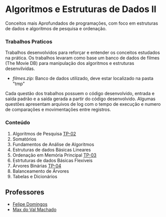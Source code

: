 # Algoritmos e Estruturas de Dados II
Conceitos mais Aprofundados de programações, com foco em estruturas de dados e algoritmos de pesquisa e ordenação.

### Trabalhos Praticos

Trabalhos desenvolvidos para reforçar e entender os conceitos estudados na prática. Os trabalhos levaram como base um banco de dados de filmes (The Movie DB) para manipulação dos algoritmos e estruturas desenvilvidas.
  - *filmes.zip:* Banco de dados utilizado, deve estar localizado na pasta "tmp"

Cada questão dos trabalhos possuem o código desenvolvido, entrada e saída padrão e a saída gerada a partir do código desenvolvido.
Algumas questões apresentam arquivos de log com o tempo de execução e numero de comparações e movimentações entre registros.

### Conteúdo

1. Algoritmos de Pesquisa [TP-02](https://github.com/RickFuriati/Computer-Science/tree/main/Segundo%20Per%C3%ADodo%20(2022.1)/AEDS%20II/TP-02)
2. Somatórios 
3. Fundamentos de Análise de Algoritmos
4. Estruturas de dados Básicas Lineares
5. Ordenação em Memória Principal [TP-03](https://github.com/RickFuriati/Computer-Science/tree/main/Segundo%20Per%C3%ADodo%20(2022.1)/AEDS%20II/TP-03)
6. Estrtuturas de dados Básicas Flexíveis
7. Árvores Binárias [TP-04](https://github.com/RickFuriati/Computer-Science/tree/main/Segundo%20Per%C3%ADodo%20(2022.1)/AEDS%20II/TP-04)
8. Balanceamento de Árvores 
9. Tabelas e Dicionários

## Professores
- [Felipe Domingos](https://github.com/bigheadbh)
- [Max do Val Machado](https://github.com/maxmachado)
